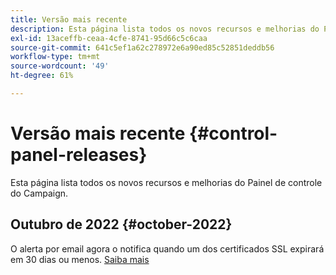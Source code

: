```yaml
---
title: Versão mais recente
description: Esta página lista todos os novos recursos e melhorias do Painel de controle do Campaign
exl-id: 13aceffb-ceaa-4cfe-8741-95d66c5c6caa
source-git-commit: 641c5ef1a62c278972e6a90ed85c52851deddb56
workflow-type: tm+mt
source-wordcount: '49'
ht-degree: 61%

---
```


# Versão mais recente {#control-panel-releases}

Esta página lista todos os novos recursos e melhorias do Painel de controle do Campaign.

## Outubro de 2022 {#october-2022}

O alerta por email agora o notifica quando um dos certificados SSL expirará em 30 dias ou menos. [Saiba mais](../performance-monitoring/using/email-alerting.md)

